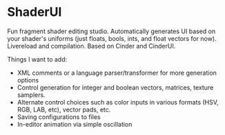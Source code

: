 # ShaderUI

Fun fragment shader editing studio.
Automatically generates UI based on your shader's uniforms (just floats, bools, ints, and float vectors for now).
Livereload and compilation.
Based on Cinder and CinderUI.

Things I want to add:

- XML comments or a language parser/transformer for more generation options
- Control generation for integer and boolean vectors, matrices, texture samplers.
- Alternate control choices such as color inputs in various formats (HSV, RGB, LAB, etc),
vector pads, etc.
- Saving configurations to files
- In-editor animation via simple oscillation
